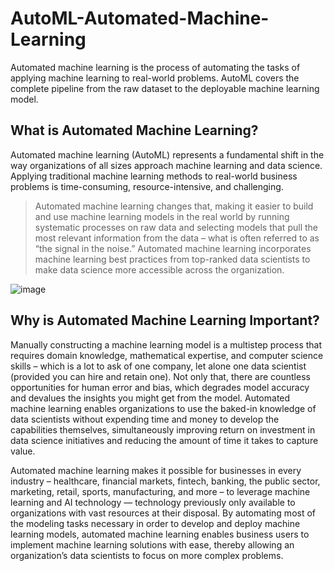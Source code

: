 # AutoML-Automated-Machine-Learning

Automated machine learning is the process of automating the tasks of applying machine learning to real-world problems. AutoML covers the complete pipeline from the raw dataset to the deployable machine learning model.

## What is Automated Machine Learning?

Automated machine learning (AutoML) represents a fundamental shift in the way organizations of all sizes approach machine learning and data science. Applying traditional machine learning methods to real-world business problems is time-consuming, resource-intensive, and challenging.

> Automated machine learning changes that, making it easier to build and use machine learning models in the real world by running systematic processes on raw data and selecting models that pull the most relevant information from the data – what is often referred to as “the signal in the noise.” Automated machine learning incorporates machine learning best practices from top-ranked data scientists to make data science more accessible across the organization.

![image](https://user-images.githubusercontent.com/11299574/128610406-28484289-3854-4875-b37c-8fd937139851.png)


## Why is Automated Machine Learning Important?

Manually constructing a machine learning model is a multistep process that requires domain knowledge, mathematical expertise, and computer science skills – which is a lot to ask of one company, let alone one data scientist (provided you can hire and retain one). Not only that, there are countless opportunities for human error and bias, which degrades model accuracy and devalues the insights you might get from the model. Automated machine learning enables organizations to use the baked-in knowledge of data scientists without expending time and money to develop the capabilities themselves, simultaneously improving return on investment in data science initiatives and reducing the amount of time it takes to capture value.

Automated machine learning makes it possible for businesses in every industry – healthcare,
financial markets, fintech, banking, the public sector, marketing, retail, sports, manufacturing, and more – to leverage machine learning and AI technology — technology previously only available to organizations with vast resources at their disposal. By automating most of the modeling tasks necessary in order to develop and deploy machine learning models, automated machine learning enables business users to implement machine learning solutions with ease, thereby allowing an organization’s data scientists to focus on more complex problems.
